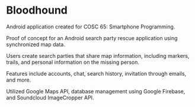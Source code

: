 # Bloodhound


Android application created for COSC 65: Smartphone Programming. 

Proof of concept for an Android search party rescue application using synchronized map data. 

Users create search parties that share map information, including markers, trails, and personal information on the missing person. 

Features include accounts, chat, search history, invitation through emails, and more. 

Utilized Google Maps API, database management using Google Firebase, and Soundcloud ImageCropper API.
